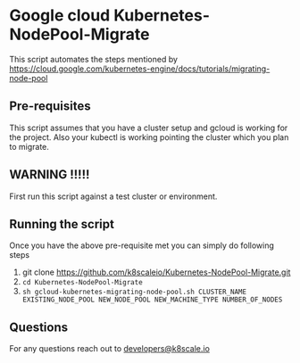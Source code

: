 # Google cloud Kubernetes-NodePool-Migrate
This script automates the steps mentioned by 
https://cloud.google.com/kubernetes-engine/docs/tutorials/migrating-node-pool

## Pre-requisites
This script assumes that you have a cluster setup and gcloud is working for the project. Also your kubectl is working pointing the cluster which you plan to migrate.


## WARNING !!!!!

First run this script against a test cluster or environment.

## Running the script
Once you have the above pre-requisite met you can simply do following steps
1. git clone https://github.com/k8scaleio/Kubernetes-NodePool-Migrate.git
2. `cd Kubernetes-NodePool-Migrate`
3. `sh gcloud-kubernetes-migrating-node-pool.sh CLUSTER_NAME EXISTING_NODE_POOL NEW_NODE_POOL NEW_MACHINE_TYPE NUMBER_OF_NODES`

## Questions
For any questions reach out to developers@k8scale.io

